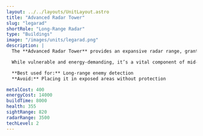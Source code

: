 ```yaml
---
layout: ../../layouts/UnitLayout.astro
title: "Advanced Radar Tower"
slug: "legarad"
shortRole: "Long-Range Radar"
type: "Buildings"
image: "/images/units/legarad.png"
description: |
  The **Advanced Radar Tower** provides an expansive radar range, granting early warning of enemy movements across a huge portion of the map.

  While vulnerable and energy-demanding, it’s a vital component of mid-to-late game base defense and map control.

  **Best used for:** Long-range enemy detection  
  **Avoid:** Placing it in exposed areas without protection

metalCost: 400
energyCost: 14000
buildTime: 8000
health: 355
sightRange: 820
radarRange: 3500
techLevel: 2
---
```

